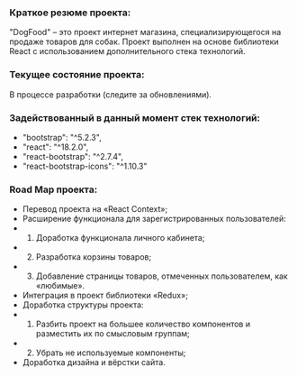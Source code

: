 ### Краткое резюме проекта:
"DogFood" – это проект интернет магазина, специализирующегося на продаже товаров для собак. Проект выполнен на основе библиотеки React с использованием дополнительного стека технологий.

### Текущее состояние проекта:
В процессе разработки (следите за обновлениями).

### Задействованный  в данный момент стек технологий:
- "bootstrap": "^5.2.3",
- "react": "^18.2.0",
- "react-bootstrap": "^2.7.4",
- "react-bootstrap-icons": "^1.10.3"

### Road Map проекта:
- Перевод проекта на «React Context»;
- Расширение функционала для зарегистрированных пользователей:
- 1. Доработка функционала личного кабинета;
- 2. Разработка корзины товаров;
- 3. Добавление страницы товаров, отмеченных пользователем, как «любимые». 
- Интеграция в проект библиотеки «Redux»;
- Доработка структуры проекта: 
- 1. Разбить проект на большее количество компонентов и разместить их по смысловым группам; 
- 2. Убрать не используемые компоненты;
- Доработка дизайна и вёрстки сайта.
